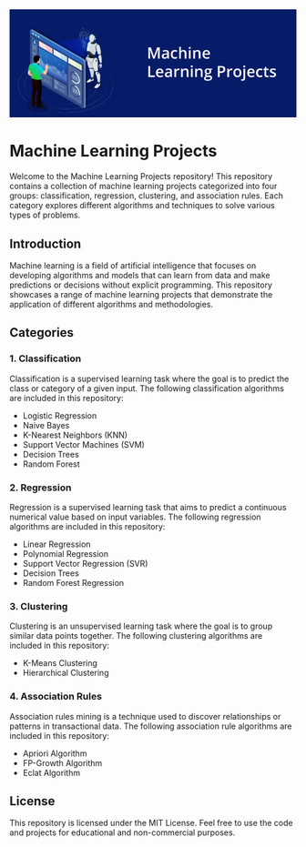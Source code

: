<img src="images/banner.jpg" width=800>

# Machine Learning Projects
Welcome to the Machine Learning Projects repository! This repository contains a collection of machine learning projects categorized into four groups: classification, regression, clustering, and association rules. Each category explores different algorithms and techniques to solve various types of problems.

## Introduction

Machine learning is a field of artificial intelligence that focuses on developing algorithms and models that can learn from data and make predictions or decisions without explicit programming. This repository showcases a range of machine learning projects that demonstrate the application of different algorithms and methodologies.

## Categories

### 1. Classification

Classification is a supervised learning task where the goal is to predict the class or category of a given input. The following classification algorithms are included in this repository:

- Logistic Regression
- Naive Bayes
- K-Nearest Neighbors (KNN)
- Support Vector Machines (SVM)
- Decision Trees
- Random Forest

### 2. Regression

Regression is a supervised learning task that aims to predict a continuous numerical value based on input variables. The following regression algorithms are included in this repository:

- Linear Regression
- Polynomial Regression
- Support Vector Regression (SVR)
- Decision Trees
- Random Forest Regression

### 3. Clustering

Clustering is an unsupervised learning task where the goal is to group similar data points together. The following clustering algorithms are included in this repository:

- K-Means Clustering
- Hierarchical Clustering

### 4. Association Rules

Association rules mining is a technique used to discover relationships or patterns in transactional data. The following association rule algorithms are included in this repository:

- Apriori Algorithm
- FP-Growth Algorithm
- Eclat Algorithm

## License

This repository is licensed under the MIT License. Feel free to use the code and projects for educational and non-commercial purposes.